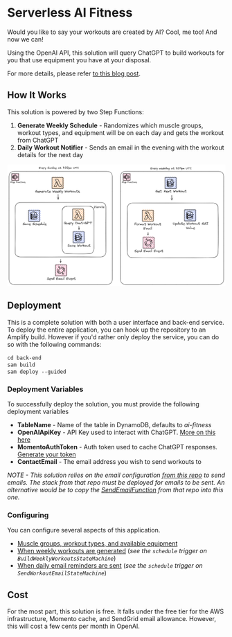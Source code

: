 # Serverless AI Fitness

Would you like to say your workouts are created by AI? Cool, me too! And now we can!

Using the OpenAI API, this solution will query ChatGPT to build workouts for you that use equipment you have at your disposal.

For more details, please refer [to this blog post](https://readysetcloud.io/blog/allen.helton/chatgpt-is-my-new-personal-trainer).

## How It Works

This solution is powered by two Step Functions:

1. **Generate Weekly Schedule** - Randomizes which muscle groups, workout types, and equipment will be on each day and gets the workout from ChatGPT
2. **Daily Workout Notifier** - Sends an email in the evening with the workout details for the next day

![Architecture of the two Step Function workflows](./docs/architecture.png)

## Deployment

This is a complete solution with both a user interface and back-end service. To deploy the entire application, you can hook up the repository to an Amplify build. However if you'd rather only deploy the service, you can do so with the following commands:

```
cd back-end
sam build
sam deploy --guided
```

### Deployment Variables

To successfully deploy the solution, you must provide the following deployment variables

* **TableName** - Name of the table in DynamoDB, defaults to *ai-fitness*
* **OpenAIApiKey** - API Key used to interact with ChatGPT. [More on this here](https://platform.openai.com/account/api-keys)
* **MomentoAuthToken** - Auth token used to cache ChatGPT responses. [Generate your token](https://docs.momentohq.com/getting-started#obtain-an-auth-token)
* **ContactEmail** - The email address you wish to send workouts to

*NOTE - This solution relies on the email configuration [from this repo](https://github.com/allenheltondev/serverless-newsletter-app) to send emails. The stack from that repo must be deployed for emails to be sent. An alternative would be to copy the [SendEmailFunction](https://github.com/allenheltondev/serverless-newsletter-app/blob/main/template.yaml#L171) from that repo into this one.*

### Configuring

You can configure several aspects of this application.

* [Muscle groups, workout types, and available equipment](./functions/generate-weekly-schedule/index.js)
* [When weekly workouts are generated](./template.yaml) (*see the `schedule` trigger on `BuildWeeklyWorkoutsStateMachine`*)
* [When daily email reminders are sent](./template.yaml) (*see the `schedule` trigger on `SendWorkoutEmailStateMachine`*)

## Cost

For the most part, this solution is free. It falls under the free tier for the AWS infrastructure, Momento cache, and SendGrid email allowance. However, this will cost a few cents per month in OpenAI. 